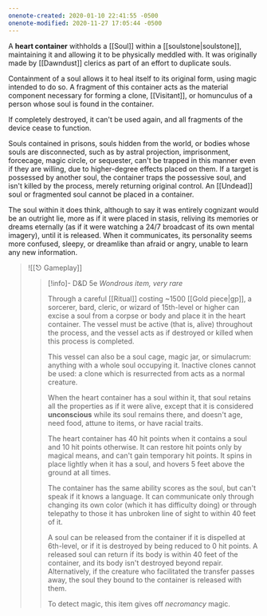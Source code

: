 ```yaml
---
onenote-created: 2020-01-10 22:41:55 -0500
onenote-modified: 2020-11-27 17:05:44 -0500
---
```

A **heart container** withholds a [[Soul]] within a [[soulstone|soulstone]], maintaining it and allowing it to be physically meddled with. It was originally made by [[Dawndust]] clerics as part of an effort to duplicate souls. 

Containment of a soul allows it to heal itself to its original form, using magic intended to do so. A fragment of this container acts as the material component necessary for forming a clone, [[Visitant]], or homunculus of a person whose soul is found in the container.

If completely destroyed, it can't be used again, and all fragments of the device cease to function.

Souls contained in prisons, souls hidden from the world, or bodies whose souls are disconnected, such as by astral projection, imprisonment, forcecage, magic circle, or sequester, can't be trapped in this manner even if they are willing, due to higher-degree effects placed on them. If a target is possessed by another soul, the container traps the possessive soul, and isn't killed by the process, merely returning original control. An [[Undead]] soul or fragmented soul cannot be placed in a container.

The soul within it does think, although to say it was entirely cognizant would be an outright lie, more as if it were placed in stasis, reliving its memories or dreams eternally (as if it were watching a 24/7 broadcast of its own mental imagery), until it is released. When it communicates, its personality seems more confused, sleepy, or dreamlike than afraid or angry, unable to learn any new information.

>![[⎋ Gameplay]]
>>[!info]- D&D 5e
>>*Wondrous item, very rare*
>>
>>Through a careful [[Ritual]] costing ~1500 [[Gold piece|gp]], a sorcerer, bard, cleric, or wizard of 15th-level or higher can excise a soul from a corpse or body and place it in the heart container. The vessel must be active (that is, alive) throughout the process, and the vessel acts as if destroyed or killed when this process is completed.
>>
>>This vessel can also be a soul cage, magic jar, or simulacrum: anything with a whole soul occupying it. Inactive clones cannot be used: a clone which is resurrected from acts as a normal creature.
>>
>>When the heart container has a soul within it, that soul retains all the properties as if it were alive, except that it is considered **unconscious** while its soul remains there, and doesn't age, need food, attune to items, or have racial traits.
>>
>>The heart container has 40 hit points when it contains a soul and 10 hit points otherwise. It can restore hit points only by magical means, and can't gain temporary hit points. It spins in place lightly when it has a soul, and hovers 5 feet above the ground at all times.
>>
>>The container has the same ability scores as the soul, but can't speak if it knows a language. It can communicate only through changing its own color (which it has difficulty doing) or through telepathy to those it has unbroken line of sight to within 40 feet of it. 
>>
>>A soul can be released from the container if it is dispelled at 6th-level, or if it is destroyed by being reduced to 0 hit points. A released soul can return if its body is within 40 feet of the container, and its body isn't destroyed beyond repair. Alternatively, if the creature who facilitated the transfer passes away, the soul they bound to the container is released with them.
>>
>>To detect magic, this item gives off *necromancy* magic.
